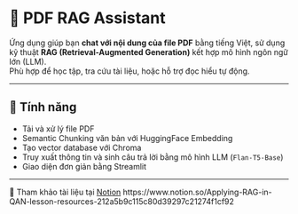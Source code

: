 # 🤖 PDF RAG Assistant

Ứng dụng giúp bạn **chat với nội dung của file PDF** bằng tiếng Việt, sử dụng kỹ thuật **RAG (Retrieval-Augmented Generation)** kết hợp mô hình ngôn ngữ lớn (LLM).  
Phù hợp để học tập, tra cứu tài liệu, hoặc hỗ trợ đọc hiểu tự động.

---

## 🧠 Tính năng

- Tải và xử lý file PDF
- Semantic Chunking văn bản với HuggingFace Embedding
- Tạo vector database với Chroma
- Truy xuất thông tin và sinh câu trả lời bằng mô hình LLM (`Flan-T5-Base`)
- Giao diện đơn giản bằng Streamlit

---

📘 Tham khảo tài liệu tại [Notion]([https://www.notion.so/your-link](https://www.notion.so/Applying-RAG-in-QAN-lesson-resources-212a5b9c115c80d39297c21274f1cf92))
https://www.notion.so/Applying-RAG-in-QAN-lesson-resources-212a5b9c115c80d39297c21274f1cf92

